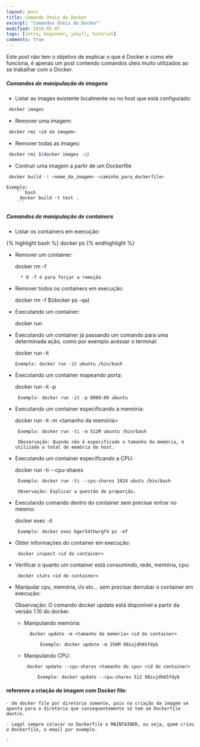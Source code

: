 ```yaml
---
layout: post
title: Comando Úteis do Docker
excerpt: "Comandos Úteis do Docker"
modified: 2016-05-07
tags: [intro, beginner, jekyll, tutorial]
comments: true
---
```


Este post não tem o objetivo de explicar o que é Docker e como ele funciona, é apenas um post contendo comandos úteis muito utilizados ao se trabalhar com o Docker.

##### Comandos de manipulação de imagens


- Listar as images existente localmente ou no host que está configurado:

```bash
 docker images
```

- Remover uma imagem:

```bash
 docker rmi <id da imagem>
```

 
- Remover todas as images:

```bash
 docker rmi $(docker images -q)
```


- Contruir uma imagem a partir de um Dockerfile

```bash
 docker build -t <nome_da_imagem> <caminho_para_dockerfile>
```

	Exemplo: 
		```bash
		 docker build -t test .
		```

##### Comandos de manipulação de containers


- Listar os containers em execução:

{% highlight bash %}
docker ps
{% endhighlight %}


- Remover um container:

 	docker rm -f <id do container>

 		* O -f é para forçar a remoção

 
 -  Remover todos os containers em execução:

	docker rm -f $(docker ps -qa)

 
 - Executando um container:

	docker run <nome da imagem>
 

 -  Executando um container já passando um comando para uma determinada ação, como por exemplo acessar o terminal:

	docker run -it <nome da imagem> <comando>

		Exemplo: docker run -it ubuntu /bin/bash

 
 - Executando um container mapeando porta:

 	docker run -it -p <portas> <nome da imagem>

 		Exemplo: docker run -it -p 8080:80 ubuntu


 - Executando um container especificando a memória:

 	docker run -it -m <tamanho da memória> <nome da imagem> <comando>

 		Exemplo: docker run -ti -m 512M ubuntu /bin/bash

 		Obeservação: Quando não é especificado o tamanho da memória, é utilizado o total de memória do host.


 - Executando um container especificando a CPU:

 	docker run -ti --cpu-shares <cpu> <nome da imagem> <comando>

 		Exemplo: docker run -ti --cpu-shares 1024 ubutu /bin/bash

 		Observação: Explicar a questão de proporção.


 - Executando comando dentro do container sem precisar entrar no mesmo:

 	docker exec -it <id do container> <comando>

 		Exemplo: docker exec bger54thwrgf4 ps -ef


 - Obter informações do container em execução:

 		docker inspect <id do container>


 - Verificar o quanto um container está consumindo, rede, memória, cpu:

 		docker stats <id do container>


 - Manipular cpu, memória, i/o etc... sem precisar derrubar o container em execução:

 	Observação: O comando docker update está disponível a partir da versão 1.10 do docker.

 	
 	- Manipulando memória:

	 		docker update -m <tamanho da memória> <id do container>

	 			Exemplo: docker update -m 256M 98iujdh65fdyb

	 
	 - Manipulando CPU:

	 		docker update --cpu-shares <tamanho do cpu> <id do container>

	 			Exemplo: docker update --cpu-shares 512 98iujdh65fdyb






 #### referenre a criação de imagem com Docker file:

 	- Um docker file por diretório somente, pois na criação da imagem se aponta para o diretório que consequentemente só tem um Dockerfile dentro.

 	- Legal sempre colocar no Dockerfile o MAINTAINER, ou seja, quem criou o Dockerfile, o email por exemplo.

 	- 











